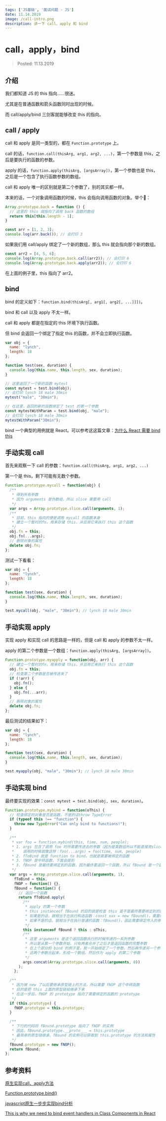 ```yaml
---
tags: ['JS基础', '面试问题 - JS']
date: 11.14.2019
image: /call-intro.png
description: 讲一下 call、apply 和 bind
---
```


# call，apply，bind

> Posted: 11.13.2019

<Tag />

## 介绍

我们都知道 JS 的 this 指向……很迷。

尤其是在普通函数和箭头函数同时出现的时候。

而 call/apply/bind 三剑客就能够改变 this 的指向。

## call / apply

call 和 apply 是同一类型的，都在 `Function.prototype` 上。

call 的话，`function.call(thisArg, arg1, arg2, ...)`，第一个参数是 this，之后是要执行的函数的参数。

apply 的话，`function.apply(thisArg, [argsArray])`，第一个参数也是 this，之后是一个包含了执行函数参数的数组。

call 和 apply 唯一的区别就是第二个参数了，别的其实都一样。

本来的话，一个对象调用函数的时候，this 会指向调用函数的对象。举个🌰：

```javascript
Array.prototype.back = function () {
  // 这里的 this 就指向了调用 back 函数的数组
  return this[this.length - 1];
}

const arr = [1, 2, 3];
console.log(arr.back()); // 会打印 3
```

如果我们用 call/apply 绑定了一个新的数组，那么 this 就会指向那个新的数组。

```javascript
const arr2 = [4, 5, 6];
console.log(Array.prototype.back.call(arr2)); // 会打印 6
console.log(Array.prototype.back.apply(arr2)); // 会打印 6
```

在上面的例子里，this 指向了 arr2。

## bind

bind 的定义如下：`function.bind(thisArg[, arg1[, arg2[, ...]]])`。

bind 和 call 以及 apply 不太一样。

call 和 apply 都是在指定的 this 环境下执行函数。

但 bind 会返回一个绑定了指定 this 的函数，并不会立即执行函数。

```javascript
var obj = {
  name: "lynch",
  length: 18
};

function test(sex, duration) {
  console.log(this.name, this.length, sex, duration);
}

// 这里返回了一个新的函数 mytest
const mytest = test.bind(obj);
// 会打印 lynch 18 male 30min
mytest("male", "30min");

// 在这里，返回的新的函数绑定了 test 的第一个参数
const mytestWithParam = test.bind(obj, "male");
// 会打印 lynch 18 male 30min
mytestWithParam("30min");
```

bind 一个典型的用例就是 React。可以参考这这篇文章：[为什么 React 需要 bind this](/js-frameworks/react-bind.md)

## 手动实现 call

首先来观察一下 call 的参数：`function.call(thisArg, arg1, arg2, ...)`

第一个是 this，剩下可能有无数个参数。

```javascript
Function.prototype.mycall = function(obj) {
  /**
   * 得到所有参数
   * 因为 arguments 是伪数组，所以 slice 需要用 call
   */
  var args = Array.prototype.slice.call(arguments, 1);
  /**
   * 目前，this 指向的便是调用 mycall 的函数本身
   * 建立一个暂时的fn，用来存储 this，并且用它来执行 this 这个函数
   */
  obj.fn = this;
  obj.fn(...args);
  // 删除对象的属性
  delete obj.fn;
};
```

测试一下看看：

```javascript
var obj = {
  name: "lynch",
  length: 18
};

function test(sex, duration) {
  console.log(this.name, this.length, sex, duration);
}

test.mycall(obj, "male", "30min"); // lynch 18 male 30min
```

## 手动实现 apply

实现 apply 和实现 call 的思路是一样的，但是 call 和 apply 的参数不太一样。

apply 的第二个参数是一个数组：`function.apply(thisArg, [argsArray])`。

```javascript
Function.prototype.myapply = function(obj, arr) {
  // 建立一个暂时的fn，用来存储 this，并且用它来执行 this 这个函数
  obj.fn = this;
  // 检查第二个参数是否被传进来了
  if (!arr) {
    obj.fn();
  } else {
    obj.fn(...arr);
  }
  // 删除对象的属性
  delete obj.fn;
};
```

最后测试的结果如下：

```javascript
var obj = {
  name: "lynch",
  length: 18
};

function test(sex, duration) {
  console.log(this.name, this.length, sex, duration);
}

test.myapply(obj, "male", "30min"); // lynch 18 male 30min
```

## 手动实现 bind

最终要实现的效果：`const mytest = test.bind(obj, sex, duration)`。

```javascript
Function.prototype.mybind = function(oThis) {
  // 检查绑定的对象是否是函数，不是的话throw TypeError
  if (typeof this !== "function") {
    throw new TypeError("Can only bind to functions!");
  }

  /**
   * var foo = function.mybind(this, time, num, people);
   * 1. args 包含了调用 foo 时所需要传进去的参数（因为是类数组所以不能直接用slice）
   *    调用的时候就像这样：foo(...args) = foo(time, num, people)
   * 2. fToBind 就是 function to bind，也就是需要被绑定的函数
   * 3. fNOP 是中转函数，下面会提到
   * 3. fBound 是最终要绑定到的函数，因为最终要返回一个函数，所以 fBound 是一个函数
   */
  var args = Array.prototype.slice.call(arguments, 1),
    fToBind = this,
    fNOP = function() {},
    fBound = function() {
      // 返回一个函数
      return fToBind.apply(
        /**
         * apply 的第一个参数
         * this instanceof fBound 的目的就是检查 this 是不是最终需要绑定到的函数的实例
         * 如果是的话，就相当于在执行构造函数：const xxx = new fBound()，需要绑定的就是 fBound 的实例
         * 如果不是的话，就相当于在执行普通的函数：fBound()，因此需要绑定传入的参数
         */
        this instanceof fBound ? this : oThis,
        /**
         * 这里 arguments 是这个返回函数执行的时候传递的一系列参数
         * 所以是从第一个参数开始，只有两者合并了之后才是返回函数的完整参数
         * 在上个部分的 bind 的例子里，我一开始绑定了一个参数，然后再传递另一个参数
         * 这两个参数合起来，形成一个数组，然后作为 apply 的第二个参数
         */
        args.concat(Array.prototype.slice.call(arguments, 0))
      );
    };

  /**
   * 因为被 new 了以后要继承原型链上的方法，所以需要 fNOP 这个中转函数
   * 目的是把 this 上面的原型链给继承下来
   * 在这一步后，fNOP 的 prototype 指向了需要绑定的函数的 prototype
   */
  if (this.prototype) {
    fNOP.prototype = this.prototype;
  }

  /**
   * 下行的代码将 fBound.prototype 指向了 fNOP 的实例
   * 因此，fBound.prototype.__proto___ = this.prototype
   * 最简单的原型链继承，fBound 的实例可以获取到 this.prototype 的方法和属性
   */
  fBound.prototype = new fNOP();
  return fBound;
};
```

## 参考资料

[原生实现call、apply方法](https://blog.csdn.net/smallsun_229/article/details/80721758)

[Function.prototype.bind()](https://developer.mozilla.org/zh-CN/docs/Web/JavaScript/Reference/Global_Objects/Function/bind)

[javascript原生一步步实现bind分析](https://segmentfault.com/a/1190000007342882)

[This is why we need to bind event handlers in Class Components in React](https://www.freecodecamp.org/news/this-is-why-we-need-to-bind-event-handlers-in-class-components-in-react-f7ea1a6f93eb/)

<Disqus />